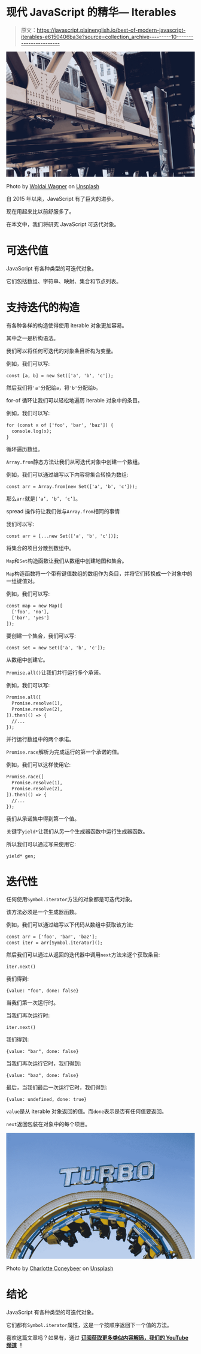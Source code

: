 # 现代 JavaScript 的精华— Iterables

> 原文：<https://javascript.plainenglish.io/best-of-modern-javascript-iterables-e6150406ba3e?source=collection_archive---------10----------------------->

![](img/7825a4b35a0462fd8f4a8eb3dfe92ad5.png)

Photo by [Woldai Wagner](https://unsplash.com/@xoxxai?utm_source=medium&utm_medium=referral) on [Unsplash](https://unsplash.com?utm_source=medium&utm_medium=referral)

自 2015 年以来，JavaScript 有了巨大的进步。

现在用起来比以前舒服多了。

在本文中，我们将研究 JavaScript 可迭代对象。

# 可迭代值

JavaScript 有各种类型的可迭代对象。

它们包括数组、字符串、映射、集合和节点列表。

# 支持迭代的构造

有各种各样的构造使得使用 iterable 对象更加容易。

其中之一是析构语法。

我们可以将任何可迭代的对象条目析构为变量。

例如，我们可以写:

```
const [a, b] = new Set(['a', 'b', 'c']);
```

然后我们将`'a'`分配给`a`，将`'b'`分配给`b`。

for-of 循环让我们可以轻松地遍历 iterable 对象中的条目。

例如，我们可以写:

```
for (const x of ['foo', 'bar', 'baz']) {
  console.log(x);
}
```

循环遍历数组。

`Array.from`静态方法让我们从可迭代对象中创建一个数组。

例如，我们可以通过编写以下内容将集合转换为数组:

```
const arr = Array.from(new Set(['a', 'b', 'c']));
```

那么`arr`就是`[‘a’, ‘b’, ‘c’]`。

spread 操作符让我们做与`Array.from`相同的事情

我们可以写:

```
const arr = [...new Set(['a', 'b', 'c'])];
```

将集合的项目分散到数组中。

`Map`和`Set`构造函数让我们从数组中创建地图和集合。

`Map`构造函数将一个带有键值数组的数组作为条目，并将它们转换成一个对象中的一组键值对。

例如，我们可以写:

```
const map = new Map([
  ['foo', 'no'],
  ['bar', 'yes']
]);
```

要创建一个集合，我们可以写:

```
const set = new Set(['a', 'b', 'c']);
```

从数组中创建它。

`Promise.all()`让我们并行运行多个承诺。

例如，我们可以写:

```
Promise.all([
  Promise.resolve(1),
  Promise.resolve(2),
]).then(() => {
  //...
});
```

并行运行数组中的两个承诺。

`Promise.race`解析为完成运行的第一个承诺的值。

例如，我们可以这样使用它:

```
Promise.race([
  Promise.resolve(1),
  Promise.resolve(2),
]).then(() => {
  //...
});
```

我们从承诺集中得到第一个值。

关键字`yield*`让我们从另一个生成器函数中运行生成器函数。

所以我们可以通过写来使用它:

```
yield* gen;
```

# 迭代性

任何使用`Symbol.iterator`方法的对象都是可迭代对象。

该方法必须是一个生成器函数。

例如，我们可以通过编写以下代码从数组中获取该方法:

```
const arr = ['foo', 'bar', 'baz'];
const iter = arr[Symbol.iterator]();
```

然后我们可以通过从返回的迭代器中调用`next`方法来逐个获取条目:

```
iter.next()
```

我们得到:

```
{value: "foo", done: false}
```

当我们第一次运行时。

当我们再次运行时:

```
iter.next()
```

我们得到:

```
{value: "bar", done: false}
```

当我们再次运行它时，我们得到:

```
{value: "baz", done: false}
```

最后，当我们最后一次运行它时，我们得到:

```
{value: undefined, done: true}
```

`value`是从 iterable 对象返回的值。而`done`表示是否有任何值要返回。

`next`返回包装在对象中的每个项目。

![](img/771dd301c591ed3aaaff11581aa4da66.png)

Photo by [Charlotte Coneybeer](https://unsplash.com/@she_sees?utm_source=medium&utm_medium=referral) on [Unsplash](https://unsplash.com?utm_source=medium&utm_medium=referral)

# 结论

JavaScript 有各种类型的可迭代对象。

它们都有`Symbol.iterator`属性，这是一个按顺序返回下一个值的方法。

喜欢这篇文章吗？如果有，通过 [**订阅获取更多类似内容解码，我们的 YouTube 频道**](https://www.youtube.com/channel/UCtipWUghju290NWcn8jhyAw) **！**